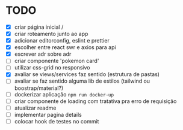 # TODO

- [x] criar página inicial /
- [x] criar roteamento junto ao app
- [x] adicionar editorconfig, eslint e prettier
- [x] escolher entre react swr e axios para api
- [x] escrever adr sobre adr
- [ ] criar componente 'pokemon card'
- [ ] utilizar css-grid no responsivo
- [x] avaliar se views/services faz sentido (estrutura de pastas)
- [ ] avaliar se faz sentido alguma lib de estilos (tailwind ou boostrap/material?)
- [ ] dockerizar aplicação `npm run docker-up`
- [ ] criar componente de loading com tratativa pra erro de requisição
- [ ] atualizar readme
- [ ] implementar pagina details
- [ ] colocar hook de testes no commit
